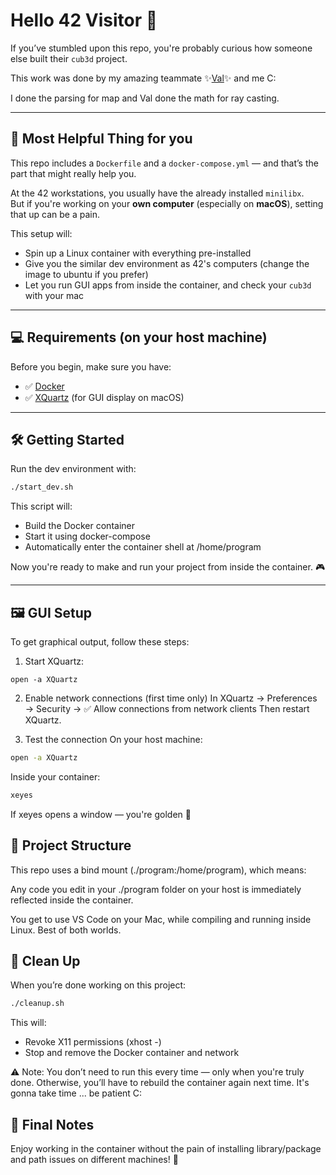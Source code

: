 # Hello 42 Visitor 👋

If you’ve stumbled upon this repo, you're probably curious how someone else built their `cub3d` project.  

This work was done by my amazing teammate ✨[Val](https://github.com/vdeva)✨ and me C:

I done the parsing for map and Val done the math for ray casting.

---

## 🚀 Most Helpful Thing for you

This repo includes a `Dockerfile` and a `docker-compose.yml` — and that’s the part that might really help you.

At the 42 workstations, you usually have the already installed `minilibx`.  
But if you're working on your **own computer** (especially on **macOS**), setting that up can be a pain.

This setup will:
- Spin up a Linux container with everything pre-installed
- Give you the similar dev environment as 42's computers (change the image to ubuntu if you prefer)
- Let you run GUI apps from inside the container, and check your `cub3d` with your mac

---

## 💻 Requirements (on your host machine)

Before you begin, make sure you have:

- ✅ [Docker](https://www.docker.com/products/docker-desktop/)
- ✅ [XQuartz](https://www.xquartz.org/) (for GUI display on macOS)

---

## 🛠️ Getting Started

Run the dev environment with:

```bash
./start_dev.sh
```

This script will:

- Build the Docker container
- Start it using docker-compose
- Automatically enter the container shell at /home/program

Now you're ready to make and run your project from inside the container. 🎮

---

## 🖼️ GUI Setup

To get graphical output, follow these steps:

1. Start XQuartz:
```terminal
open -a XQuartz
```

2. Enable network connections (first time only)
In XQuartz → Preferences → Security → ✅ Allow connections from network clients
Then restart XQuartz.

3. Test the connection 
On your host machine:
```sh
open -a XQuartz
``` 
Inside your container: 
```sh 
xeyes
```
If xeyes opens a window — you're golden 🌟

## 📁 Project Structure
This repo uses a bind mount (./program:/home/program), which means:

Any code you edit in your ./program folder on your host is immediately reflected inside the container.

You get to use VS Code on your Mac, while compiling and running inside Linux. Best of both worlds.

## 🧹 Clean Up

When you’re done working on this project:
```bash
./cleanup.sh
```

This will:

- Revoke X11 permissions (xhost -)
- Stop and remove the Docker container and network

⚠️ Note: You don’t need to run this every time — only when you're truly done.
Otherwise, you’ll have to rebuild the container again next time. It's gonna take time ... be patient C:

## 🧠 Final Notes

Enjoy working in the container without the pain of installing library/package and path issues on different machines! 🤯